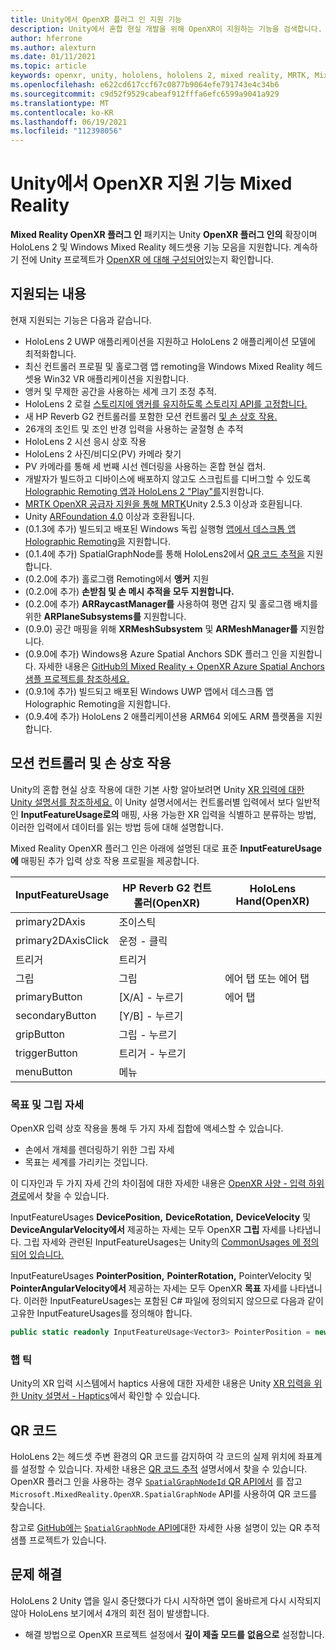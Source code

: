 ```yaml
---
title: Unity에서 OpenXR 플러그 인 지원 기능
description: Unity에서 혼합 현실 개발을 위해 OpenXR이 지원하는 기능을 검색합니다.
author: hferrone
ms.author: alexturn
ms.date: 01/11/2021
ms.topic: article
keywords: openxr, unity, hololens, hololens 2, mixed reality, MRTK, Mixed Reality Toolkit, 증강 현실, 가상 현실, 혼합 현실 헤드셋, 학습, 자습서, 시작
ms.openlocfilehash: e622cd617ccf67c0877b9064efe791743e4c34b6
ms.sourcegitcommit: c9d52f9529cabeaf912fffa6efc6599a9041a929
ms.translationtype: MT
ms.contentlocale: ko-KR
ms.lasthandoff: 06/19/2021
ms.locfileid: "112398056"
---
```

# <a name="mixed-reality-openxr-supported-features-in-unity"></a>Unity에서 OpenXR 지원 기능 Mixed Reality

**Mixed Reality OpenXR 플러그 인** 패키지는 Unity **OpenXR 플러그 인의** 확장이며 HoloLens 2 및 Windows Mixed Reality 헤드셋용 기능 모음을 지원합니다. 계속하기 전에 Unity 프로젝트가 [OpenXR 에 대해 구성되어](openxr-getting-started.md)있는지 확인합니다.

## <a name="whats-supported"></a>지원되는 내용

현재 지원되는 기능은 다음과 같습니다.

* HoloLens 2 UWP 애플리케이션을 지원하고 HoloLens 2 애플리케이션 모델에 최적화합니다.
* 최신 컨트롤러 프로필 및 홀로그램 앱 remoting을 Windows Mixed Reality 헤드셋용 Win32 VR 애플리케이션을 지원합니다.
* 앵커 및 무제한 공간을 사용하는 세계 크기 조정 추적.
* HoloLens 2 로컬 [스토리지에 앵커를 유지하도록 스토리지 API를 고정합니다.](spatial-anchors-in-unity.md)
* 새 HP Reverb G2 컨트롤러를 포함한 모션 컨트롤러 [및 손 상호 작용.](#motion-controller-and-hand-interactions)
* 26개의 조인트 및 조인 반경 입력을 사용하는 굴절형 손 추적
* HoloLens 2 시선 응시 상호 작용
* HoloLens 2 사진/비디오(PV) 카메라 찾기
* PV 카메라를 통해 세 번째 시선 렌더링을 사용하는 혼합 현실 캡처.
* 개발자가 빌드하고 디바이스에 배포하지 않고도 스크립트를 디버그할 수 있도록 [Holographic Remoting 앱과 HoloLens 2 "Play"를](unity-play-mode.md#holographic-remoting-in-unity-editor-play-mode)지원합니다.
* [MRTK OpenXR 공급자 지원을 통해 MRTK](openxr-getting-started.md#using-mrtk-with-openxr-support)Unity 2.5.3 이상과 호환됩니다.
* Unity [ARFoundation 4.0](https://docs.unity3d.com/Packages/com.unity.xr.arfoundation@4.1/manual/index.html) 이상과 호환됩니다.
* (0.1.3에 추가) 빌드되고 배포된 Windows 독립 실행형 [앱에서 데스크톱 앱 Holographic Remoting을](holographic-remoting-desktop.md) 지원합니다.
* (0.1.4에 추가) SpatialGraphNode를 통해 HoloLens2에서 [QR 코드 추적을](#qr-codes) 지원합니다.
* (0.2.0에 추가) 홀로그램 Remoting에서 **앵커** 지원
* (0.2.0에 추가) **손받침 및 손 메시 추적을 모두 지원합니다.**
* (0.2.0에 추가) **ARRaycastManager를** 사용하여 평면 감지 및 홀로그램 배치를 위한 **ARPlaneSubsystems를** 지원합니다.
* (0.9.0) 공간 매핑을 위해 **XRMeshSubsystem** 및 **ARMeshManager를** 지원합니다.
* (0.9.0에 추가) Windows용 Azure Spatial Anchors SDK 플러그 인을 지원합니다. 자세한 내용은 [GitHub의 Mixed Reality + OpenXR Azure Spatial Anchors 샘플 프로젝트를 참조하세요.](https://github.com/microsoft/OpenXR-Unity-MixedReality-Samples/tree/main/AzureSpatialAnchorsSample)
* (0.9.1에 추가) 빌드되고 배포된 Windows UWP 앱에서 데스크톱 앱 Holographic Remoting을 지원합니다.
* (0.9.4에 추가) HoloLens 2 애플리케이션용 ARM64 외에도 ARM 플랫폼을 지원합니다.

## <a name="motion-controller-and-hand-interactions"></a>모션 컨트롤러 및 손 상호 작용

Unity의 혼합 현실 상호 작용에 대한 기본 사항 알아보려면 Unity [XR 입력에 대한 Unity 설명서를 참조하세요.](https://docs.unity3d.com/2020.2/Documentation/Manual/xr_input.html) 이 Unity 설명서에서는 컨트롤러별 입력에서 보다 일반적인 **InputFeatureUsage로의** 매핑, 사용 가능한 XR 입력을 식별하고 분류하는 방법, 이러한 입력에서 데이터를 읽는 방법 등에 대해 설명합니다.

Mixed Reality OpenXR 플러그 인은 아래에 설명된 대로 표준 **InputFeatureUsage에** 매핑된 추가 입력 상호 작용 프로필을 제공합니다.

| InputFeatureUsage | HP Reverb G2 컨트롤러(OpenXR) | HoloLens Hand(OpenXR) |
| ---- | ---- | ---- |
| primary2DAxis | 조이스틱 | |
| primary2DAxisClick | 운정 - 클릭 | |
| 트리거 | 트리거  | |
| 그립 | 그립 | 에어 탭 또는 에어 탭 |
| primaryButton | [X/A] - 누르기 | 에어 탭 |
| secondaryButton | [Y/B] - 누르기 | |
| gripButton | 그립 - 누르기 | |
| triggerButton | 트리거 - 누르기 | |
| menuButton | 메뉴 | |

### <a name="aim-and-grip-poses"></a>목표 및 그립 자세

OpenXR 입력 상호 작용을 통해 두 가지 자세 집합에 액세스할 수 있습니다.

* 손에서 개체를 렌더링하기 위한 그립 자세
* 목표는 세계를 가리키는 것입니다.

이 디자인과 두 가지 자세 간의 차이점에 대한 자세한 내용은 [OpenXR 사양 - 입력 하위 경로](https://www.khronos.org/registry/OpenXR/specs/1.0/html/xrspec.html#semantic-path-input)에서 찾을 수 있습니다.

InputFeatureUsages **DevicePosition,** **DeviceRotation,** **DeviceVelocity** 및 **DeviceAngularVelocity에서** 제공하는 자세는 모두 OpenXR **그립** 자세를 나타냅니다. 그립 자세와 관련된 InputFeatureUsages는 Unity의 [CommonUsages 에 정의되어 있습니다.](https://docs.unity3d.com/2020.2/Documentation/ScriptReference/XR.CommonUsages.html)

InputFeatureUsages **PointerPosition,** **PointerRotation,** PointerVelocity 및 **PointerAngularVelocity에서** 제공하는 자세는 모두 OpenXR **목표** 자세를 나타냅니다.  이러한 InputFeatureUsages는 포함된 C# 파일에 정의되지 않으므로 다음과 같이 고유한 InputFeatureUsages를 정의해야 합니다.

``` cs
public static readonly InputFeatureUsage<Vector3> PointerPosition = new InputFeatureUsage<Vector3>("PointerPosition");
```

### <a name="haptics"></a>햅 틱

Unity의 XR 입력 시스템에서 haptics 사용에 대한 자세한 내용은 Unity [XR 입력을 위한 Unity 설명서 - Haptics](https://docs.unity3d.com/2020.2/Documentation/Manual/xr_input.html#Haptics)에서 확인할 수 있습니다.

## <a name="qr-codes"></a>QR 코드

HoloLens 2는 헤드셋 주변 환경의 QR 코드를 감지하여 각 코드의 실제 위치에 좌표계를 설정할 수 있습니다. 자세한 내용은 [QR 코드 추적](../platform-capabilities-and-apis/qr-code-tracking.md) 설명서에서 찾을 수 있습니다.  OpenXR 플러그 인을 사용하는 경우 [ `SpatialGraphNodeId` QR API에서](../platform-capabilities-and-apis/qr-code-tracking.md#qr-api-reference) 를 잡고 `Microsoft.MixedReality.OpenXR.SpatialGraphNode` API를 사용하여 QR 코드를 찾습니다.

참고로 [GitHub에는](https://github.com/yl-msft/QRTracking) [ `SpatialGraphNode` API에](https://github.com/yl-msft/QRTracking/blob/main/SampleQRCodes/Assets/Scripts/SpatialGraphNodeTracker.cs)대한 자세한 사용 설명이 있는 QR 추적 샘플 프로젝트가 있습니다.

## <a name="troubleshooting"></a>문제 해결

HoloLens 2 Unity 앱을 일시 중단했다가 다시 시작하면 앱이 올바르게 다시 시작되지 않아 HoloLens 보기에서 4개의 회전 점이 발생합니다.

* 해결 방법으로 OpenXR 프로젝트 설정에서 **깊이 제출 모드를** **없음으로** 설정합니다.
